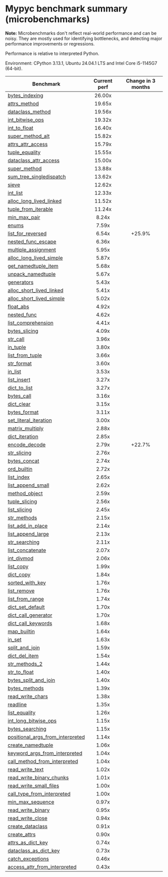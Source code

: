 # Mypyc benchmark summary (microbenchmarks)

**Note:** Microbenchmarks don't reflect real-world performance and can be noisy.
           They are mostly used for identifying bottlenecks, and detecting major performance
           improvements or regressions.

Performance is relative to interpreted Python.

Environment: CPython 3.13.1, Ubuntu 24.04.1 LTS and Intel Core i5-1145G7 (64-bit).

| Benchmark | Current perf | Change in 3 months |
| --- | :---: | :---: |
| [bytes_indexing](benchmarks/bytes_indexing.md) | 26.00x |  |
| [attrs_method](benchmarks/attrs_method.md) | 19.65x |  |
| [dataclass_method](benchmarks/dataclass_method.md) | 19.56x |  |
| [int_bitwise_ops](benchmarks/int_bitwise_ops.md) | 19.32x |  |
| [int_to_float](benchmarks/int_to_float.md) | 16.40x |  |
| [super_method_alt](benchmarks/super_method_alt.md) | 15.82x |  |
| [attrs_attr_access](benchmarks/attrs_attr_access.md) | 15.79x |  |
| [tuple_equality](benchmarks/tuple_equality.md) | 15.55x |  |
| [dataclass_attr_access](benchmarks/dataclass_attr_access.md) | 15.00x |  |
| [super_method](benchmarks/super_method.md) | 13.88x |  |
| [sum_tree_singledispatch](benchmarks/sum_tree_singledispatch.md) | 13.62x |  |
| [sieve](benchmarks/sieve.md) | 12.62x |  |
| [int_list](benchmarks/int_list.md) | 12.33x |  |
| [alloc_long_lived_linked](benchmarks/alloc_long_lived_linked.md) | 11.52x |  |
| [tuple_from_iterable](benchmarks/tuple_from_iterable.md) | 11.24x |  |
| [min_max_pair](benchmarks/min_max_pair.md) | 8.24x |  |
| [enums](benchmarks/enums.md) | 7.59x |  |
| [list_for_reversed](benchmarks/list_for_reversed.md) | 6.54x | +25.9% |
| [nested_func_escape](benchmarks/nested_func_escape.md) | 6.36x |  |
| [multiple_assignment](benchmarks/multiple_assignment.md) | 5.95x |  |
| [alloc_long_lived_simple](benchmarks/alloc_long_lived_simple.md) | 5.87x |  |
| [get_namedtuple_item](benchmarks/get_namedtuple_item.md) | 5.68x |  |
| [unpack_namedtuple](benchmarks/unpack_namedtuple.md) | 5.67x |  |
| [generators](benchmarks/generators.md) | 5.43x |  |
| [alloc_short_lived_linked](benchmarks/alloc_short_lived_linked.md) | 5.41x |  |
| [alloc_short_lived_simple](benchmarks/alloc_short_lived_simple.md) | 5.02x |  |
| [float_abs](benchmarks/float_abs.md) | 4.92x |  |
| [nested_func](benchmarks/nested_func.md) | 4.62x |  |
| [list_comprehension](benchmarks/list_comprehension.md) | 4.41x |  |
| [bytes_slicing](benchmarks/bytes_slicing.md) | 4.09x |  |
| [str_call](benchmarks/str_call.md) | 3.96x |  |
| [in_tuple](benchmarks/in_tuple.md) | 3.80x |  |
| [list_from_tuple](benchmarks/list_from_tuple.md) | 3.66x |  |
| [str_format](benchmarks/str_format.md) | 3.60x |  |
| [in_list](benchmarks/in_list.md) | 3.53x |  |
| [list_insert](benchmarks/list_insert.md) | 3.27x |  |
| [dict_to_list](benchmarks/dict_to_list.md) | 3.27x |  |
| [bytes_call](benchmarks/bytes_call.md) | 3.16x |  |
| [dict_clear](benchmarks/dict_clear.md) | 3.15x |  |
| [bytes_format](benchmarks/bytes_format.md) | 3.11x |  |
| [set_literal_iteration](benchmarks/set_literal_iteration.md) | 3.00x |  |
| [matrix_multiply](benchmarks/matrix_multiply.md) | 2.88x |  |
| [dict_iteration](benchmarks/dict_iteration.md) | 2.85x |  |
| [encode_decode](benchmarks/encode_decode.md) | 2.79x | +22.7% |
| [str_slicing](benchmarks/str_slicing.md) | 2.76x |  |
| [bytes_concat](benchmarks/bytes_concat.md) | 2.74x |  |
| [ord_builtin](benchmarks/ord_builtin.md) | 2.72x |  |
| [list_index](benchmarks/list_index.md) | 2.65x |  |
| [list_append_small](benchmarks/list_append_small.md) | 2.62x |  |
| [method_object](benchmarks/method_object.md) | 2.59x |  |
| [tuple_slicing](benchmarks/tuple_slicing.md) | 2.56x |  |
| [list_slicing](benchmarks/list_slicing.md) | 2.45x |  |
| [str_methods](benchmarks/str_methods.md) | 2.15x |  |
| [list_add_in_place](benchmarks/list_add_in_place.md) | 2.14x |  |
| [list_append_large](benchmarks/list_append_large.md) | 2.13x |  |
| [str_searching](benchmarks/str_searching.md) | 2.11x |  |
| [list_concatenate](benchmarks/list_concatenate.md) | 2.07x |  |
| [int_divmod](benchmarks/int_divmod.md) | 2.06x |  |
| [list_copy](benchmarks/list_copy.md) | 1.99x |  |
| [dict_copy](benchmarks/dict_copy.md) | 1.84x |  |
| [sorted_with_key](benchmarks/sorted_with_key.md) | 1.76x |  |
| [list_remove](benchmarks/list_remove.md) | 1.76x |  |
| [list_from_range](benchmarks/list_from_range.md) | 1.74x |  |
| [dict_set_default](benchmarks/dict_set_default.md) | 1.70x |  |
| [dict_call_generator](benchmarks/dict_call_generator.md) | 1.70x |  |
| [dict_call_keywords](benchmarks/dict_call_keywords.md) | 1.68x |  |
| [map_builtin](benchmarks/map_builtin.md) | 1.64x |  |
| [in_set](benchmarks/in_set.md) | 1.63x |  |
| [split_and_join](benchmarks/split_and_join.md) | 1.59x |  |
| [dict_del_item](benchmarks/dict_del_item.md) | 1.54x |  |
| [str_methods_2](benchmarks/str_methods_2.md) | 1.44x |  |
| [str_to_float](benchmarks/str_to_float.md) | 1.40x |  |
| [bytes_split_and_join](benchmarks/bytes_split_and_join.md) | 1.40x |  |
| [bytes_methods](benchmarks/bytes_methods.md) | 1.39x |  |
| [read_write_chars](benchmarks/read_write_chars.md) | 1.38x |  |
| [readline](benchmarks/readline.md) | 1.35x |  |
| [list_equality](benchmarks/list_equality.md) | 1.26x |  |
| [int_long_bitwise_ops](benchmarks/int_long_bitwise_ops.md) | 1.15x |  |
| [bytes_searching](benchmarks/bytes_searching.md) | 1.15x |  |
| [positional_args_from_interpreted](benchmarks/positional_args_from_interpreted.md) | 1.14x |  |
| [create_namedtuple](benchmarks/create_namedtuple.md) | 1.06x |  |
| [keyword_args_from_interpreted](benchmarks/keyword_args_from_interpreted.md) | 1.04x |  |
| [call_method_from_interpreted](benchmarks/call_method_from_interpreted.md) | 1.04x |  |
| [read_write_text](benchmarks/read_write_text.md) | 1.02x |  |
| [read_write_binary_chunks](benchmarks/read_write_binary_chunks.md) | 1.01x |  |
| [read_write_small_files](benchmarks/read_write_small_files.md) | 1.00x |  |
| [call_type_from_interpreted](benchmarks/call_type_from_interpreted.md) | 1.00x |  |
| [min_max_sequence](benchmarks/min_max_sequence.md) | 0.97x |  |
| [read_write_binary](benchmarks/read_write_binary.md) | 0.95x |  |
| [read_write_close](benchmarks/read_write_close.md) | 0.94x |  |
| [create_dataclass](benchmarks/create_dataclass.md) | 0.91x |  |
| [create_attrs](benchmarks/create_attrs.md) | 0.90x |  |
| [attrs_as_dict_key](benchmarks/attrs_as_dict_key.md) | 0.74x |  |
| [dataclass_as_dict_key](benchmarks/dataclass_as_dict_key.md) | 0.73x |  |
| [catch_exceptions](benchmarks/catch_exceptions.md) | 0.46x |  |
| [access_attr_from_interpreted](benchmarks/access_attr_from_interpreted.md) | 0.43x |  |
